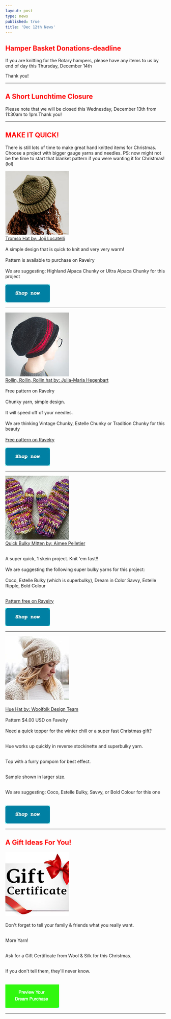 ```yaml
---
layout: post
type: news
published: true
title: 'Dec 12th News'
---
```


<h2><font color="red">Hamper Basket Donations-deadline</font></h2>
<p>If you are knitting for the Rotary hampers, please have any items to us by end of day this Thursday, December 14th</p>
<p>Thank you!</p>
<hr />
<h2><font color="red">A Short Lunchtime Closure</font></h2>
<p>Please note that we will be closed this Wednesday, December 13th from 11:30am to 1pm.Thank you!</p>
<hr />
<h2><font color="red">MAKE IT QUICK!</font></h2>
<p>There is still lots of time to make great hand knitted items for Christmas. Choose a project with bigger gauge yarns and needles. PS: now might not be the time to start that blanket pattern if you were wanting it for Christmas! (lol)</p>

<p><a href="https://www.ravelry.com/patterns/library/troms-hat"><img src="/img/tromsohat.jpg"><br />
Tromso Hat by: Joji Locatelli</a><br />
<br />
A simple design that is quick to knit and very very warm!<br /><br />
Pattern is available to purchase on Ravelry<br /><br />
We are suggesting: Highland Alpaca Chunky or Ultra Alpaca Chunky for this project<br /><br />
<a href="https://www.woolandsilkcoshop.com/search?q=chunky"><img src="/img/btn_shop_now.jpg"></a> </p>
<hr />
<p><a href="https://www.ravelry.com/patterns/library/rollin-rollin-rollin"><img src="/img/rollinhat.jpg"><br />
Rollin, Rollin, Rollin hat by: Julia-Maria Hegenbart</a><br />
<br />
Free pattern on Ravelry <br /> <br />
Chunky yarn, simple design.<br /> <br />
It will speed off of your needles.<br /> <br />
We are thinking Vintage Chunky, Estelle Chunky or Tradition Chunky for this beauty<br /> <br />
<a href="https://www.ravelry.com/patterns/library/rollin-rollin-rollin">Free pattern on Ravelry</a><br /><br />
<a href="https://www.woolandsilkcoshop.com/search?q=chunky"><img src="/img/btn_shop_now.jpg"></a></p>
<hr />
<p><a href="https://www.ravelry.com/patterns/library/quick-bulky-mitten"><img src="/img/bulkymitten.jpg"><br />
Quick Bulky Mitten by: Aimee Pelletier</a><br /><br />

A super quick, 1 skein project. Knit 'em fast!!<br /><br />
We are suggesting the following super bulky yarns for this project:<br /><br />
Coco, Estelle Bulky (which is superbulky), Dream in Color Savvy, Estelle Ripple, Bold Colour<br /><br />

<a href="https://www.ravelry.com/patterns/library/quick-bulky-mitten">Pattern free on Ravelry</a>

<a href="https://www.woolandsilkcoshop.com/search?q=superbulky"><img src="/img/btn_shop_now.jpg"></a> </p>
<hr />
<p><a href="https://www.ravelry.com/patterns/library/hue-6"><img src="/img/huehat.jpg"><br /><br />
Hue Hat by: Woolfolk Design Team</a><br /><br />
Pattern $4.00 USD on Favelry<br /><br />
Need a quick topper for the winter chill or a super fast Christmas gift?<br /><br />

Hue works up quickly in reverse stockinette and superbulky yarn.<br /><br />

Top with a furry pompom for best effect.<br /><br />

Sample shown in larger size.<br /><br />

We are suggesting: Coco, Estelle Bulky, Savvy, or Bold Colour for this one<br /><br />
<br />
<a href="https://www.woolandsilkcoshop.com/search?q=superbulky"><img src="/img/btn_shop_now.jpg"></a> </p>

<hr />
<h2><font color="red">A Gift Ideas For You!</font></h2>
<p><a href="https://www.woolandsilkcoshop.com/"><img src="/img/giftcert.jpg"></a><br /><br />
Don't forget to tell your family & friends what you really want.<br /><br />

More Yarn!<br /><br />

Ask for a Gift Certificate from Wool & Silk for this Christmas.<br /><br />

If you don't tell them, they'll never know.<br /><br />
<br />
<a href="https://www.woolandsilkcoshop.com/"><img src="/img/preview_btn.png"></a> </p>
<hr />

